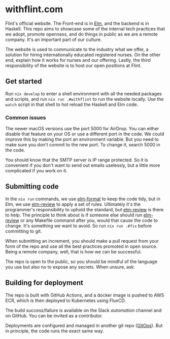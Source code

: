 # withflint.com

Flint's official website. The Front-end is in [Elm](https://elm-lang.org/), and the backend is in Haskell. This repo aims to showcase some of the internal tech practices that we adopt, promote openness, and do things in public as we are a remote company. It's an important part of our culture.

The website is used to communicate to the industry what we offer, a solution for hiring internationally educated registered nurses. On the other end, explain how it works for nurses and our offering. Lastly, the third responsibility of the website is to host our open positions at Flint.

## Get started
Run `nix develop` to enter a shell environment with all the needed packages and scripts, and run `nix run .#withflint` to run the website locally.
Use the `watch` script in that shell to hot reload the Haskell and Elm code.

### Common issues
The newer macOS versions use the port 5000 for AirDrop. You can either disable that feature on your OS or use a different port in the code. We could improve this by making the port an environment variable. But you need to make sure you don't commit to the new port. To change it, search 5000 in the code.

You should know that the SMTP server is IP range protected. So it is convenient if you don't want to send out emails uselessly, but a little more complicated if you work on it.

## Submitting code
In the `nix run` commands, we use [elm-format](https://github.com/avh4/elm-format) to keep the code tidy, but in Elm, we use [elm-review](https://package.elm-lang.org/packages/jfmengels/elm-review/latest/) to apply a set of rules. Ultimately it's the programmer's responsibility to uphold the standard, but [elm-review](https://package.elm-lang.org/packages/jfmengels/elm-review/latest/) is there to help. The principle to think about is if someone else should run [elm-review](https://package.elm-lang.org/packages/jfmengels/elm-review/latest/) or any Makefile command after you, would that cause the code to change. It's something we want to avoid. So run `nix run .#fix` before committing to git.

When submitting an increment, you should make a pull request from your form of the repo and use all the best practices promoted in open source. Being a remote company, well, that is how we can be successful.

The repo is open to the public, so you should be mindful of the language you use but also no to expose any secrets. When unsure, ask.

## Building for deployment
The repo is built with GitHub Actions, and a docker image is pushed to AWS ECR, which is then deployed to Kubernetes using FluxCD.

The build success/failure is available on the Slack _automation_ channel and on GitHub. You can be invited as a contributor.

Deployments are configured and managed in another git repo ([GitOps](https://www.gitops.tech/)). But in principle, the code runs the exact same way.
